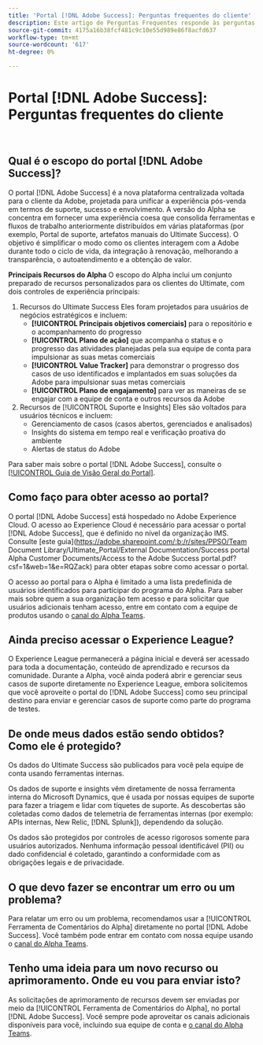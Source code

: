 ```yaml
---
title: 'Portal [!DNL Adobe Success]: Perguntas frequentes do cliente'
description: Este artigo de Perguntas Frequentes responde às perguntas mais frequentes sobre o portal [!DNL Adobe Success] .
source-git-commit: 4175a16b38fcf481c9c10e55d989e86f8acfd637
workflow-type: tm+mt
source-wordcount: '617'
ht-degree: 0%

---
```



# Portal [!DNL Adobe Success]: Perguntas frequentes do cliente

 
## Qual é o escopo do portal [!DNL Adobe Success]?

O portal [!DNL Adobe Success] é a nova plataforma centralizada voltada para o cliente da Adobe, projetada para unificar a experiência pós-venda em termos de suporte, sucesso e envolvimento. A versão do Alpha se concentra em fornecer uma experiência coesa que consolida ferramentas e fluxos de trabalho anteriormente distribuídos em várias plataformas (por exemplo, Portal de suporte, artefatos manuais do Ultimate Success). O objetivo é simplificar o modo como os clientes interagem com a Adobe durante todo o ciclo de vida, da integração à renovação, melhorando a transparência, o autoatendimento e a obtenção de valor.

**Principais Recursos do Alpha**
O escopo do Alpha inclui um conjunto preparado de recursos personalizados para os clientes do Ultimate, com dois controles de experiência principais:
1. Recursos do Ultimate Success
Eles foram projetados para usuários de negócios estratégicos e incluem:
   * **[!UICONTROL Principais objetivos comerciais]** para o repositório e o acompanhamento do progresso
   * **[!UICONTROL Plano de ação]** que acompanha o status e o progresso das atividades planejadas pela sua equipe de conta para impulsionar as suas metas comerciais
   * **[!UICONTROL Value Tracker]** para demonstrar o progresso dos casos de uso identificados e implantados em suas soluções da Adobe para impulsionar suas metas comerciais
   * **[!UICONTROL Plano de engajamento]** para ver as maneiras de se engajar com a equipe de conta e outros recursos da Adobe
1. Recursos de [!UICONTROL Suporte e Insights]
Eles são voltados para usuários técnicos e incluem:
   * Gerenciamento de casos (casos abertos, gerenciados e analisados)
   * Insights do sistema em tempo real e verificação proativa do ambiente
   * Alertas de status do Adobe

Para saber mais sobre o portal [!DNL Adobe Success], consulte o [[!UICONTROL Guia de Visão Geral do Portal]](/help/adobe-success-portal/adobe-success-portal-introduction.md).

## Como faço para obter acesso ao portal?

O portal [!DNL Adobe Success] está hospedado no Adobe Experience Cloud. O acesso ao Experience Cloud é necessário para acessar o portal [!DNL Adobe Success], que é definido no nível da organização IMS. Consulte [este guia]&#x200B;(https://adobe.sharepoint.com/:b:/r/sites/PPSO/Team Document Library/Ultimate_Portal/External Documentation/Success portal Alpha Customer Documents/Access to the Adobe Success portal.pdf?csf=1&amp;web=1&amp;e=RQZack) para obter etapas sobre como acessar o portal.

O acesso ao portal para o Alpha é limitado a uma lista predefinida de usuários identificados para participar do programa do Alpha. Para saber mais sobre quem a sua organização tem acesso e para solicitar que usuários adicionais tenham acesso, entre em contato com a equipe de produtos usando o [canal do Alpha Teams](https://teams.microsoft.com/l/channel/19:h-GcuAZs9uF05rervqTdx2U27ohYINuRUIfbMte9B-U1@thread.tacv2/General?groupId=02b87789-3475-47e4-94c1-0981f63ae89f&tenantId=fa7b1b5a-7b34-4387-94ae-d2c178decee1).

## Ainda preciso acessar o Experience League?

O Experience League permanecerá a página inicial e deverá ser acessado para toda a documentação, conteúdo de aprendizado e recursos da comunidade. Durante a Alpha, você ainda poderá abrir e gerenciar seus casos de suporte diretamente no Experience League, embora solicitemos que você aproveite o portal do [!DNL Adobe Success] como seu principal destino para enviar e gerenciar casos de suporte como parte do programa de testes.

## De onde meus dados estão sendo obtidos? Como ele é protegido?

Os dados do Ultimate Success são publicados para você pela equipe de conta usando ferramentas internas.

Os dados de suporte e insights vêm diretamente de nossa ferramenta interna do Microsoft Dynamics, que é usada por nossas equipes de suporte para fazer a triagem e lidar com tíquetes de suporte. As descobertas são coletadas como dados de telemetria de ferramentas internas (por exemplo: APIs internas, New Relic, [!DNL Splunk]), dependendo da solução.

Os dados são protegidos por controles de acesso rigorosos somente para usuários autorizados. Nenhuma informação pessoal identificável (PII) ou dado confidencial é coletado, garantindo a conformidade com as obrigações legais e de privacidade.

## O que devo fazer se encontrar um erro ou um problema?

Para relatar um erro ou um problema, recomendamos usar a [!UICONTROL Ferramenta de Comentários do Alpha] diretamente no portal [!DNL Adobe Success]. Você também pode entrar em contato com nossa equipe usando o [canal do Alpha Teams](https://teams.microsoft.com/l/channel/19:h-GcuAZs9uF05rervqTdx2U27ohYINuRUIfbMte9B-U1@thread.tacv2/General?groupId=02b87789-3475-47e4-94c1-0981f63ae89f&tenantId=fa7b1b5a-7b34-4387-94ae-d2c178decee1).

## Tenho uma ideia para um novo recurso ou aprimoramento. Onde eu vou para enviar isto?

As solicitações de aprimoramento de recursos devem ser enviadas por meio da [!UICONTROL Ferramenta de Comentários do Alpha], no portal [!DNL Adobe Success]. Você sempre pode aproveitar os canais adicionais disponíveis para você, incluindo sua equipe de conta e [o canal do Alpha Teams](https://teams.microsoft.com/l/channel/19:h-GcuAZs9uF05rervqTdx2U27ohYINuRUIfbMte9B-U1@thread.tacv2/General?groupId=02b87789-3475-47e4-94c1-0981f63ae89f&tenantId=fa7b1b5a-7b34-4387-94ae-d2c178decee1).
